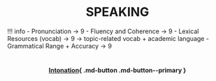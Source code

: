 ## <h1 style="text-align: center;">SPEAKING</h1>

!!! info
    - Pronunciation $\rightarrow$ 9
    - Fluency and Coherence $\rightarrow$ 9
    - Lexical Resources (vocab) $\rightarrow$ 9 $\rightarrow$ topic-related vocab + academic language
    - Grammatical Range + Accuracy $\rightarrow$ 9



# <h4 style="text-align: center;">[Intonation](https://www.learn-english-today.com/pronunciation-stress/intonation.html){ .md-button .md-button--primary }</h4>